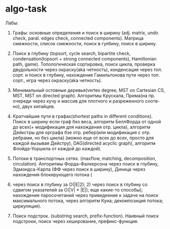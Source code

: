 # algo-task

Лабы:
1) Графы: основные определения и поиск в ширину (adj. matrix, undir. check, paral. edges check, connected components).
Матрица смежности, список смежности, поиск в гулбину, поиск в ширину.

2) Поиск в глубину (topsort, cycle search, bipartite check, condensation(topsort + strong connected components), Hamiltonian path, game).
Топологическая сортировка, поиск цикла, проверка двудольности через окраску(aka четность), конденсация через топ. сорт. и поиск в глубину,
нахождение Гамильтонова пути через топ. сорт., игра через окраску(aka четность).

3) Минимальный остовные деревья(vertex degree, MST on Cartesian CS, MST, MST on directed graph).
Алгоритмы Крускала, Прима(на пр. очереди через кучу и массив для плотного и разреженного соотв-но), двух китайцев.

4) Кратчайшие пути в графах(shortest paths in different conditions).
Поиск в ширину если граф без веса, алгоритм БеллФорда от одной до всех(+ модификация для нахождения отр. цикла), алгоритм Дейкстры для
орграфа бзе отр. ребер(или модификация с отр. ребрами, но без цикла) (можно еще от всех до всех, просто для каждой вызывая Дейстру), 
DAG(directed acyclic graph), алгоритм Флойда-Уоршела от каждой до каждой).

5) Потоки в транспортных сетях. (maxflow, matching, decomposition, circulation).
Алгоритмы Форда-Фалкерсона через поиск в глубину, Эдмондса-Карпа (ФФ через поиск в ширину), Диница через нахождения блокирующего потока (
 1) через поиск в глубину за O(|E|2); 2) через поиск в глубину со сдвигом указателей за O(|V| * |E|); еще какие-то способы); нахождение
паросочетаний через приведеение к задаче на поиск максимального потока, через алгоритм Куна; декомпозиция потока; циркуляция).

6) Поиск подстрок. (substring search, prefix-function).
Наивный поиск подстроки, поиск через хеширование, префикс-функция.
